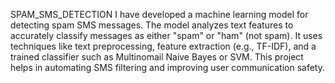  SPAM_SMS_DETECTION
 I have developed a machine learning model for detecting spam SMS messages. The model analyzes text features to accurately classify messages as either "spam" or "ham" (not spam). It uses techniques like text preprocessing, feature extraction (e.g., TF-IDF), and a trained classifier such as Multinomail Naive Bayes or SVM. This project helps in automating SMS filtering and improving user communication safety.
